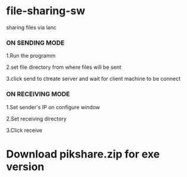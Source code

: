 # file-sharing-sw
sharing files via lanc
<h3>ON SENDING MODE</h3>
<p>1.Run the programm</p><p>2.set file directory from where files will be sent</p><p>3.click send to ctreate server and wait for client machine to be connect</p>
<h3>ON RECEIVING MODE</h3>
<p>1.Set sender's IP on configure window</p><p>2.Set receiving directory</p><p>3.Click receive </p>
<h1>Download pikshare.zip for exe version</h1>
